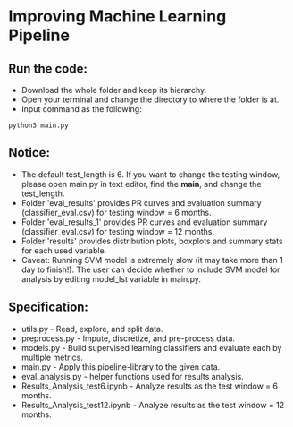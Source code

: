 # Improving Machine Learning Pipeline

## Run the code:
* Download the whole folder and keep its hierarchy.
* Open your terminal and change the directory to where the folder is at.
* Input command as the following:
```
python3 main.py
```

## Notice:
* The default test_length is 6. If you want to change the testing window, please open main.py in text editor, find the __main__, and change the test_length.
* Folder 'eval_results' provides PR curves and evaluation summary (classifier_eval.csv) for testing window = 6 months.
* Folder 'eval_results_1' provides PR curves and evaluation summary (classifier_eval.csv) for testing window = 12 months.
* Folder 'results' provides distribution plots, boxplots and summary stats for each used variable.
* Caveat: Running SVM model is extremely slow (it may take more than 1 day to finish!). The user can decide whether to include SVM model for analysis by editing model_lst variable in main.py.

## Specification:
* utils.py - Read, explore, and split data.
* preprocess.py - Impute, discretize, and pre-process data.
* models.py - Build supervised learning classifiers and evaluate each by multiple metrics.
* main.py - Apply this pipeline-library to the given data.
* eval_analysis.py - helper functions used for results analysis.
* Results_Analysis_test6.ipynb - Analyze results as the test window = 6 months.
* Results_Analysis_test12.ipynb - Analyze results as the test window = 12 months.
